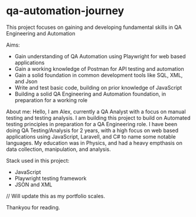 # qa-automation-journey
This project focuses on gaining and developing fundamental skills in QA Engineering and Automation

Aims:
- Gain understanding of QA Automation using Playwright for web based applications
- Gain a working knowledge of Postman for API testing and automation
- Gain a solid foundation in common development tools like SQL, XML, and Json 
- Write and test basic code, building on prior knowledge of JavaScript
- Building a solid QA Engineering and Automation foundation, in preparation for a working role

About me: 
Hello, I am Alex, currently a QA Analyst with a focus on manual testing and testing analysis. I am building this project to build on Automated testing principles in preparation for a QA Engineering role. 
I have been doing QA Testing/Analysis for 2 years, with a high focus on web based applications using JavaScript, Laravell, and C# to name some notable languages. 
My education was in Physics, and had a heavy empthasis on data collection, manipulation, and analysis. 

Stack used in this project:
- JavaScript
- Playwright testing framework
- JSON and XML

// Will update this as my portfolio scales. 

Thankyou for reading. 
